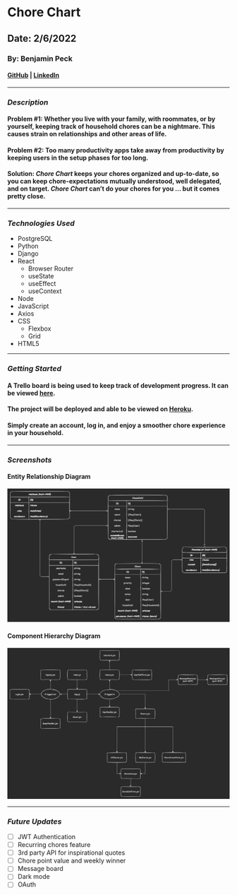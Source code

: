 # Chore Chart
## Date: 2/6/2022
### By: Benjamin Peck
#### [GitHub](https://github.com/benjaminobambino) | [LinkedIn](https://www.linkedin.com/in/benjaminlpeck/)
***
### ***Description***
#### **Problem #1:** Whether you live with your family, with roommates, or by yourself, keeping track of household chores can be a nightmare. This causes strain on relationships and other areas of life.
#### **Problem #2:** Too many productivity apps take away from productivity by keeping users in the setup phases for too long.
#### **Solution:** ***Chore Chart*** keeps your chores organized and up-to-date, so you can keep chore-expectations mutually understood, well delegated, and on target. ***Chore Chart*** can&rsquo;t do your chores for you &hellip; but it comes pretty close.
***
### ***Technologies Used***
* PostgreSQL
* Python
* Django
* React
  * Browser Router
  * useState
  * useEffect
  * useContext
* Node
* JavaScript
* Axios
* CSS
  * Flexbox
  * Grid
* HTML5
***
### ***Getting Started***
#### A Trello board is being used to keep track of development progress. It can be viewed [here](https://trello.com/b/SIpmHD30/chore-chart).
#### The project will be deployed and able to be viewed on [Heroku](https://www.heroku.com/).
#### Simply create an account, log in, and enjoy a smoother chore experience in your household.
***
### ***Screenshots***
#### Entity Relationship Diagram
![Entity Relationship Diagram](diagrams/erd-dark-1.png)
#### Component Hierarchy Diagram
![Component Hierarchy Diagram](diagrams/component-hierarchy-diagram-dark-2.png)
<!-- #### Submit New Jokes
![Submit New Jokes](screenshots/new-joke.png) -->
***
### ***Future Updates***
- [ ] JWT Authentication
- [ ] Recurring chores feature
- [ ] 3rd party API for inspirational quotes
- [ ] Chore point value and weekly winner
- [ ] Message board
- [ ] Dark mode
- [ ] OAuth
<!-- *** -->
<!-- ### ***Credits***

##### Happy Dad Image: [Pinclipart.com](https://www.pinclipart.com/)

##### Laugh Icon: [tulpahn](https://www.flaticon.com/authors/tulpahn) from [www.flaticon.com](https://www.flaticon.com/)

##### Sad Icon: [Freepik](https://www.freepik.com) from [www.flaticon.com](https://www.flaticon.com/)

##### Jokes: Everyone who has ever told me a joke -->